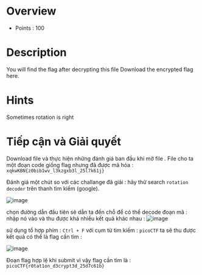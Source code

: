 # Overview #
* Points : 100

# Description #
You will find the flag after decrypting this file
Download the encrypted flag here.

# Hints #
Sometimes rotation is right

# Tiếp cận và Giải quyết #

Download file và thực hiện những đánh giá ban đầu khi mở file .
File cho ta một đoạn code giống flag nhưng đã được mã hóa : `xqkwKBN{z0bib1wv_l3kzgxb3l_25l7k61j}`

Đánh giá một chút so với các challange đã giải : hãy thử search `rotation decoder` trên thanh tìm kiếm (google).

![image](https://user-images.githubusercontent.com/126185640/229824567-ed7cab0f-42cc-426c-b687-5b342e439f92.png)

chọn đường dẫn đầu tiên sẽ dẫn ta đến chỗ để có thể decode đoạn mã : nhập nó vào và thu được khá nhiều kết quả khác nhau :
![image](https://user-images.githubusercontent.com/126185640/229824859-5041e0f4-0562-43a0-8914-d064e227ed6c.png)

sử dụng tổ hợp phím : `Ctrl + F` với cụm từ tìm kiếm : `picoCTF` ta sẽ thu được kết quả có thể là flag cần tìm :

![image](https://user-images.githubusercontent.com/126185640/229825473-6f7c99e7-0d21-4d89-b53f-4b01bd75694f.png)

Đoạn flag hợp lệ khi submit vì vậy flag cần tìm là : `picoCTF{r0tat1on_d3crypt3d_25d7c61b}`

